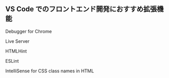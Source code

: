 ## VS Code でのフロントエンド開発におすすめ拡張機能
Debugger for Chrome


Live Server

HTMLHint

ESLint

IntelliSense for CSS class names in HTML
